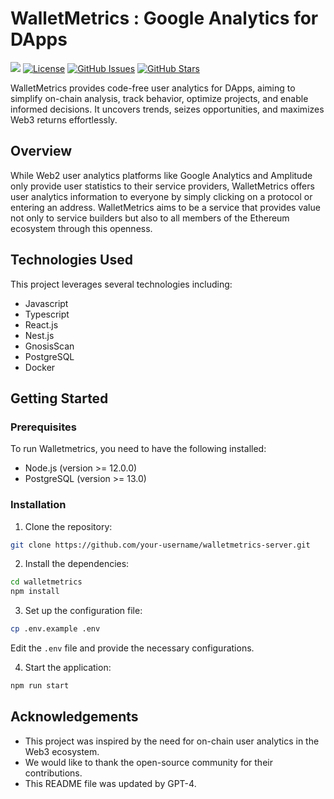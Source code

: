 
# WalletMetrics : Google Analytics for DApps

![](https://github.com/Fantosi/walletmetrics-server/assets/75651834/23e99f78-73b6-4b12-be47-eb3d96911ef7)
[![License](https://img.shields.io/badge/license-MIT-blue.svg)](https://github.com/your-username/walletmetrics/blob/main/LICENSE) [![GitHub Issues](https://img.shields.io/github/issues/Fantosi/walletmetrics-server.svg)](https://github.com/your-username/walletmetrics/issues) [![GitHub Stars](https://img.shields.io/github/stars/Fantosi/walletmetrics-server.svg)](https://github.com/your-username/walletmetrics/stargazers)

WalletMetrics provides code-free user analytics for DApps, aiming to simplify on-chain analysis, track behavior, optimize projects, and enable informed decisions. It uncovers trends, seizes opportunities, and maximizes Web3 returns effortlessly.

## Overview

While Web2 user analytics platforms like Google Analytics and Amplitude only provide user statistics to their service providers, WalletMetrics offers user analytics information to everyone by simply clicking on a protocol or entering an address. WalletMetrics aims to be a service that provides value not only to service builders but also to all members of the Ethereum ecosystem through this openness.

## Technologies Used

This project leverages several technologies including:

- Javascript
- Typescript
- React.js
- Nest.js
- GnosisScan
- PostgreSQL
- Docker

## Getting Started

### Prerequisites

To run Walletmetrics, you need to have the following installed:

- Node.js (version >= 12.0.0)
- PostgreSQL (version >= 13.0)

### Installation

1. Clone the repository:

```bash
git clone https://github.com/your-username/walletmetrics-server.git
```

2. Install the dependencies:
```bash
cd walletmetrics
npm install
```
3.  Set up the configuration file:
```bash
cp .env.example .env
```
Edit the `.env` file and provide the necessary configurations.

4.  Start the application:
```bash
npm run start
```

## Acknowledgements

-   This project was inspired by the need for on-chain user analytics in the Web3 ecosystem.
-   We would like to thank the open-source community for their contributions.
-   This README file was updated by GPT-4.
